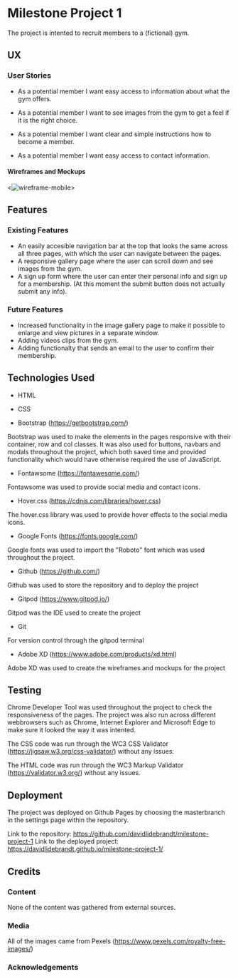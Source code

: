 # Milestone Project 1

The project is intented to recruit members to a (fictional) gym. 

## UX

### User Stories

* As a potential member I want easy access to information about what the gym offers.

* As a potential member I want to see images from the gym to get a feel if it is the right choice.

* As a potential member I want clear and simple instructions how to become a member.

* As a potential member I want easy access to contact information.


#### Wireframes and Mockups



<![wireframe-mobile](assets/images/wireframe-mobile)>



## Features

### Existing Features

* An easily accesible navigation bar at the top  that looks the same across all three pages, with which the user can navigate between the pages.
* A responsive gallery page where the user can scroll down and see images from the gym.
* A sign up form where the user can enter their personal info and sign up for a membership. (At this moment the submit button does not actually submit any info).


### Future Features

* Increased functionality in the image gallery page to make it possible to enlarge and view pictures in a separate window.
* Adding videos clips from the gym.
* Adding functionalty that sends an email to the user to confirm their membership.


## Technologies Used

* HTML

* CSS

* Bootstrap  (https://getbootstrap.com/)

Bootstrap was used to make the elements in the pages responsive with their container, row and col classes.
It was also used for buttons, navbars and modals throughout the project, which both saved time and provided functionality which would have otherwise required the use of JavaScript.

* Fontawsome (https://fontawesome.com/)

Fontawsome was used to provide social media and contact icons.

* Hover.css (https://cdnjs.com/libraries/hover.css)

The hover.css library was used to provide hover effects to the social media icons.

* Google Fonts (https://fonts.google.com/)

Google fonts was used to import the "Roboto" font which was used throughout the project.

* Github (https://github.com/)

Github was used to store the repository and to deploy the project

* Gitpod (https://www.gitpod.io/)

Gitpod was the IDE used to create the project

* Git 

For version control through the gitpod terminal

* Adobe XD  (https://www.adobe.com/products/xd.html)

Adobe XD was used to create the wireframes and mockups for the project


## Testing

Chrome Developer Tool was used throughout the project to check the responsiveness of the pages. The project was also run across different webbrowsers such as Chrome,
Internet Explorer and Microsoft Edge to make sure it looked the way it was intented.

The CSS code was run through the WC3 CSS Validator (https://jigsaw.w3.org/css-validator/) without any issues.

The HTML code was run through the WC3 Markup Validator (https://validator.w3.org/) without any issues.


## Deployment

The project was deployed on Github Pages by choosing the masterbranch in the settings page within the repository.

Link to the repository: https://github.com/davidlidebrandt/milestone-project-1
Link to the deployed project: https://davidlidebrandt.github.io/milestone-project-1/

## Credits 

### Content

None of the content was gathered from external sources.

### Media

All of the images came from Pexels (https://www.pexels.com/royalty-free-images/)

### Acknowledgements